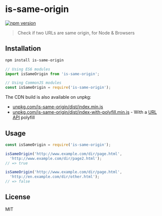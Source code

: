 # is-same-origin

[![npm version](https://img.shields.io/npm/v/is-same-origin.svg)](https://www.npmjs.com/package/is-same-origin)

> Check if two URLs are same origin, for Node & Browsers

## Installation

```sh
npm install is-same-origin
```

```js
// Using ES6 modules
import isSameOrigin from 'is-same-origin';

// Using CommonJS modules
const isSameOrigin = require('is-same-origin');
```

The CDN build is also available on unpkg:

- [unpkg.com/is-same-origin/dist/index.min.js](https://unpkg.com/is-same-origin/dist/index.min.js)
- [unpkg.com/is-same-origin/dist/index-with-polyfill.min.js](https://unpkg.com/is-same-origin/dist/index-with-polyfill.min.js) - With a [URL API](https://caniuse.com/#feat=url) polyfill 

## Usage

```js
const isSameOrigin = require('is-same-origin');

isSameOrigin('http://www.example.com/dir/page.html',
  'http://www.example.com/dir/page2.html');
// => true

isSameOrigin('http://www.example.com/dir/page.html',
  'http://en.example.com/dir/other.html');
// => false
```

## License

MIT
